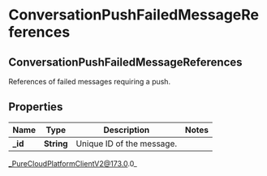 # ConversationPushFailedMessageReferences

## ConversationPushFailedMessageReferences
References of failed messages requiring a push.

## Properties

|Name | Type | Description | Notes|
|------------ | ------------- | ------------- | -------------|
| **_id** | **String** | Unique ID of the message. | |



_PureCloudPlatformClientV2@173.0.0_
